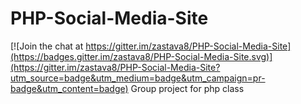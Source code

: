 # PHP-Social-Media-Site

[![Join the chat at https://gitter.im/zastava8/PHP-Social-Media-Site](https://badges.gitter.im/zastava8/PHP-Social-Media-Site.svg)](https://gitter.im/zastava8/PHP-Social-Media-Site?utm_source=badge&utm_medium=badge&utm_campaign=pr-badge&utm_content=badge)
Group project for php class
